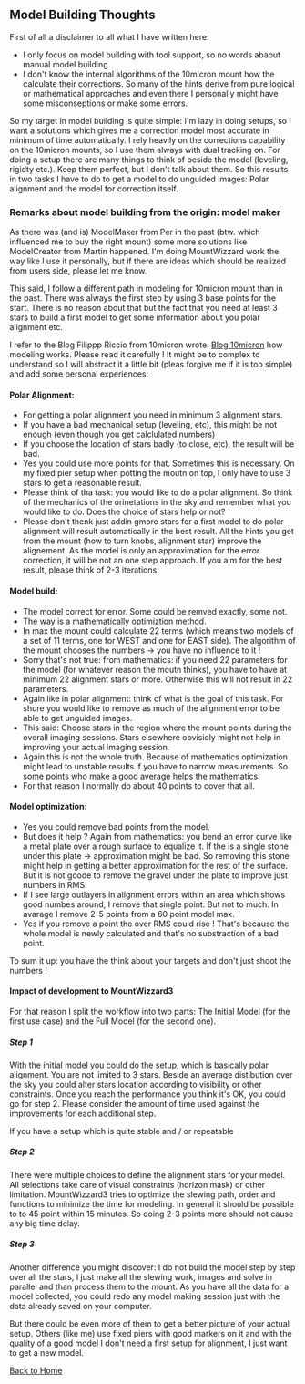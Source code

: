 ## Model Building Thoughts

First of all a disclaimer to all what I have written here:
- I only focus on model building with tool support, so no words abaout manual model building.
- I don't know the internal algorithms of the 10micron mount how the calculate their corrections.
So many of the hints derive from pure logical or mathematical approaches and even there I personally
might have some misconseptions or make some errors.

So my target in model building is quite simple: I'm lazy in doing setups, so I want a solutions which
gives me a correction model most accurate in minimum of time automatically. I rely heavily on the
corrections capability on the 10micron mounts, so I use them always with dual tracking on. For doing a
setup there are many things to think of beside the model (leveling, rigidty etc.). Keep them perfect, but I
don't talk about them. So this results in two tasks I have to do to get a model to do unguided images:
Polar alignment and the model for correction itself.

### Remarks about model building from the origin: model maker
As there was (and is) ModelMaker from Per in the past (btw. which influenced me to buy the right mount)
some more solutions like ModelCreator from Martin happened. I'm doing MountWizzard work the way like I
use it personally, but if there are ideas which should be realized from users side, please let me know.

This said, I follow a different path in modeling for 10micron mount than in the past. There was always
the first step by using 3 base points for the start. There is no reason about that but the fact that
you need at least 3 stars to build a first model to get some information about you polar alignment etc.

I refer to the Blog Filippp Riccio from 10micron wrote:
[Blog 10micron](https://www.10micron.eu/forum/viewtopic.php?f=16&t=846)
how modeling works. Please read it carefully ! It might be to complex to understand so I will abstract
it a little bit (pleas forgive me if it is too simple) and add some personal experiences:

#### Polar Alignment:

- For getting a polar alignment you need in minimum 3 alignment stars.
- If you have a bad mechanical setup (leveling, etc), this might be not enough (even though you get
calclulated numbers)
- If you choose the location of stars badly (to close, etc), the result will be bad.
- Yes you could use more points for that. Sometimes this is necessary. On my fixed pier setup when
potting the moutn on top, I only have to use 3 stars to get a reasonable result.
- Please think of tha task: you would like to do a polar alignment. So think of the mechanics of the
orinetations in the sky and remember what you would like to do. Does the choice of stars help or not?
- Please don't thenk just addin gmore stars for a first model to do polar alignment will result
automatically in the best result. All the hints you get from the mount (how to turn knobs, alignment
star) improve the alignement. As the model is only an approximation for the error correction, it will
be not an one step approach. If you aim for the best result, please think of 2-3 iterations.

#### Model build:

- The model correct for error. Some could be remved exactly, some not.
- The way is a mathematically optimiztion method.
- In max the mount could calculate 22 terms (which means two models of a set of 11 terms, one for WEST
 and one for EAST side). The algorithm of the mount chooses the numbers -> you have no influence to it !
- Sorry that's not true: from mathematics: if you need 22 parameters for the model (for whatever reason
the moutn thinks), you have to have at minimum 22 alignment stars or more. Otherwise this will not
result in 22 parameters.
- Again like in polar alignment: think of what is the goal of this task. For shure you would like to
remove as much of the alignment error to be able to get unguided images.
- This said: Choose stars in the region where the mount points during the overall imaging sessions.
Stars elsewhere obvisioly might not help in improving your actual imaging session.
- Again this is not the whole truth. Because of mathematics optimization might lead to unstable results
if you have to narrow measurements. So some points who make a good average helps the mathematics.
- For that reason I normally do about 40 points to cover that all.

#### Model optimization:

- Yes you could remove bad points from the model.
- But does it help ? Again from mathematics: you bend an error curve like a metal plate over a rough
surface to equalize it. If the is a single stone under this plate -> approximation might be bad. So
removing this stone might help in getting a better approximation for the rest of the surface. But it
is not goode to remove the gravel under the plate to improve just numbers in RMS!
- If I see large outlayers in alignment errors within an area which shows good numbes around, I remove
that single point. But not to much. In avarage I remove 2-5 points from a 60 point model max.
- Yes if you remove a point the over RMS could rise ! That's because the whole model is newly calculated
and that's no substraction of a bad point.


To sum it up: you have the think about your targets and don't just shoot the numbers !

#### Impact of development to MountWizzard3

For that reason I split the workflow into two parts: The Initial Model (for the first use case)
and the Full Model (for the second one).

##### Step 1

With the initial model you could do the setup, which is basically polar alignment. You
are not limited to 3 stars. Beside an average distibution over the sky you could alter stars location
according to visibility or other constraints. Once you reach the performance you think it's OK, you
could go for step 2. Please consider the amount of time used against the improvements for each
additional step.

If you have a setup which is quite stable and / or repeatable

##### Step 2

There were multiple choices to define the alignment stars for your model. All selections take care
of visual constraints (horizon mask) or other limitation. MountWizzard3 tries to optimize the slewing
path, order and functions to minimize the time for modeling. In general it should be possible to to
45 point within 15 minutes. So doing 2-3 points more should not cause any big time delay.


##### Step 3

Another difference you might discover: I do not
build the model step by step over all the stars, I just make all the slewing work, images and solve in
parallel and than process them to the mount. As you have all the data for a model collected, you could
redo any model making session just with the data already saved on your computer.

But there could be even more of them to get a better picture of your actual setup. Others (like me) use fixed piers with good
markers on it and with the quality of a good model I don't need a first setup for alignment, I just want
to get a new model.


[Back to Home](home.md)